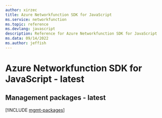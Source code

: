 ```yaml
---
author: xirzec
title: Azure Networkfunction SDK for JavaScript
ms.service: networkfunction
ms.topic: reference
ms.devlang: javascript
description: Reference for Azure Networkfunction SDK for JavaScript
ms.data: 09/14/2022
ms.author: jeffish
---
```

# Azure Networkfunction SDK for JavaScript - latest

## Management packages - latest
[!INCLUDE [mgmt-packages](networkfunction-mgmt-index.md)]